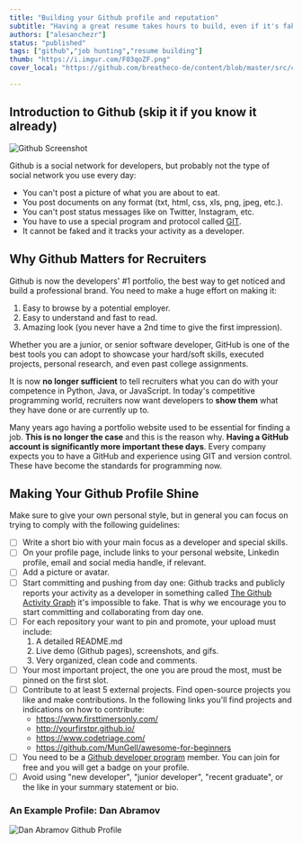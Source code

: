 ```yaml
---
title: "Building your Github profile and reputation"
subtitle: "Having a great resume takes hours to build, even if it's fake. But having a great Github takes months or years. You better start working on it now."
authors: ["alesanchezr"]
status: "published"
tags: ["github","job hunting","resume building"]
thumb: "https://i.imgur.com/F03qoZF.png"
cover_local: "https://github.com/breatheco-de/content/blob/master/src/content/lesson/../../assets/images/githubbackground.jpg?raw=true"

---
```


## Introduction to Github (skip it if you know it already)

![Github Screenshot](https://github.com/breatheco-de/content/blob/master/src/content/lesson/../../assets/images/4889ebd9-201f-46c7-a1fb-d3d8c2f4493e.png?raw=true)

Github is a social network for developers, but probably not the type of social network you use every day:
- You can't post a picture of what you are about to eat.
- You post documents on any format (txt, html, css, xls, png, jpeg, etc.).
- You can't post status messages like on Twitter, Instagram, etc.
- You have to use a special program and protocol called [GIT](https://www.youtube.com/watch?v=BCQHnlnPusY).
- It cannot be faked and it tracks your activity as a developer.

## Why Github Matters for Recruiters 

Github is now the developers' #1 portfolio, the best way to get noticed and build a professional brand. You need to make a huge effort on making it:  
    
   1. Easy to browse by a potential employer.  
   2. Easy to understand and fast to read.  
   3. Amazing look (you never have a 2nd time to give the first impression).  

Whether you are a junior, or senior software developer, GitHub is one of the best tools you can adopt to showcase your hard/soft skills, executed projects, personal research, and even past college assignments.

It is now **no longer sufficient** to tell recruiters what you can do with your competence in Python, Java, or JavaScript. In today's competitive programming world, recruiters now want developers to **show them** what they have done or are currently up to.

Many years ago having a portfolio website used to be essential for finding a job. **This is no longer the case** and this is the reason why. **Having a GitHub account is significantly more important these days**. Every company expects you to have a GitHub and experience using GIT and version control. These have become the standards for programming now.

## Making Your Github Profile Shine

Make sure to give your own personal style, but in general you can focus on trying to comply with the following guidelines:

- [ ] Write a short bio with your main focus as a developer and special skills.
- [ ] On your profile page, include links to your personal website, Linkedin profile, email and social media handle, if relevant.
- [ ] Add a picture or avatar.
- [ ] Start committing and pushing from day one: Github tracks and publicly reports your activity as a developer in something called [The Github Activity Graph](https://help.github.com/en/articles/viewing-contributions-on-your-profile#contributions-calendar) it's impossible to fake. That is why we encourage you to start committing and collaborating from day one.
- [ ] For each repository your want to pin and promote, your upload must include:  
    1. A detailed README.md
    2. Live demo (Github pages), screenshots, and gifs.
    3. Very organized, clean code and comments.
- [ ] Your most important project, the one you are proud the most, must be pinned on the first slot.
- [ ] Contribute to at least 5 external projects. Find open-source projects you like and make contributions. In the following links you'll find projects and indications on how to contribute:  
    - https://www.firsttimersonly.com/
    - http://yourfirstpr.github.io/
    - https://www.codetriage.com/
    - https://github.com/MunGell/awesome-for-beginners
- [ ] You need to be a [Github developer program](https://developer.github.com/program/) member. You can join for free and you will get a badge on your profile.
- [ ] Avoid using  "new developer", "junior developer", "recent graduate", or the like in your summary statement or bio.

### An Example Profile: Dan Abramov

![Dan Abramov Github Profile](https://raw.githubusercontent.com/breatheco-de/content/master/src/assets/images/b04c5254-086a-4b9f-8b86-0cf95fcc3fcddanabramov.png)
